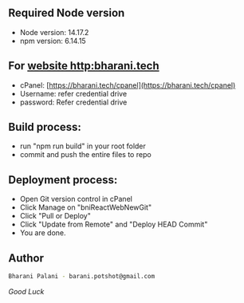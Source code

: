 ## Required Node version

- Node version: 14.17.2
- npm version: 6.14.15

## For [website http:bharani.tech](http:bharani.tech)
- cPanel: [https://bharani.tech/cpanel](https://bharani.tech/cpanel)
- Username: refer credential drive
- password: Refer credential drive

## Build process:
- run "npm run build" in your root folder
- commit and push the entire files to repo

## Deployment process:
- Open Git version control in cPanel
- Click Manage on "bniReactWebNewGit"
- Click "Pull or Deploy"
- Click "Update from Remote" and "Deploy HEAD Commit"
- You are done.

## Author
```sh
Bharani Palani - barani.potshot@gmail.com
```

_Good Luck_

